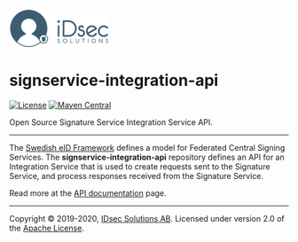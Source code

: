 ![Logo](docs/img/idsec.png)

# signservice-integration-api

[![License](https://img.shields.io/badge/License-Apache%202.0-blue.svg)](https://opensource.org/licenses/Apache-2.0) [![Maven Central](https://maven-badges.herokuapp.com/maven-central/se.idsec.signservice.integration/signservice-integration-api/badge.svg)](https://maven-badges.herokuapp.com/maven-central/se.idsec.signservice.integration/signservice-integration-api)

Open Source Signature Service Integration Service API.

---

The [Swedish eID Framework](https://docs.swedenconnect.se/technical-framework/) defines a model for Federated Central Signing Services. The **signservice-integration-api** repository defines an API for an Integration Service that is used to create requests sent to the Signature Service, and process responses received from the Signature Service.

Read more at the [API documentation](https://idsec-solutions.github.io/signservice-integration-api/) page.

---

Copyright &copy; 2019-2020, [IDsec Solutions AB](http://www.idsec.se). Licensed under version 2.0 of the [Apache License](http://www.apache.org/licenses/LICENSE-2.0).
